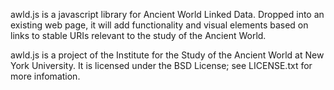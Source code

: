 awld.js is a javascript library for Ancient World Linked Data. Dropped into an existing web page, it will add functionality and visual elements based on links to stable URIs relevant to the study of the Ancient World.

awld.js is a project of the Institute for the Study of the Ancient World at New York University. It is licensed under the BSD License; see LICENSE.txt for more infomation.